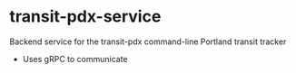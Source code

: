 # transit-pdx-service
Backend service for the transit-pdx command-line Portland transit tracker

- Uses gRPC to communicate
